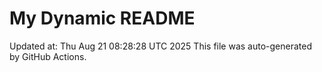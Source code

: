 # My Dynamic README
Updated at: Thu Aug 21 08:28:28 UTC 2025
This file was auto-generated by GitHub Actions.
